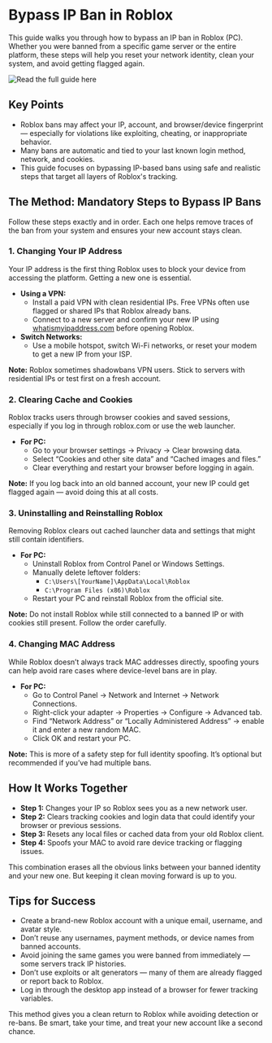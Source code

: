 <h1>Bypass IP Ban in Roblox</h1>
<p>This guide walks you through how to bypass an IP ban in Roblox (PC). Whether you were banned from a specific game server or the entire platform, these steps will help you reset your network identity, clean your system, and avoid getting flagged again.</p>
<img src="https://img.shields.io/badge/Read%20the%20full%20guide%20here-blue?style=for-the-badge" alt="Read the full guide here" onclick="window.location.href='https://slothytech.com/ip-ban/'" style="cursor: pointer;">

<h2>Key Points</h2>
<ul>
    <li>Roblox bans may affect your IP, account, and browser/device fingerprint — especially for violations like exploiting, cheating, or inappropriate behavior.</li>
    <li>Many bans are automatic and tied to your last known login method, network, and cookies.</li>
    <li>This guide focuses on bypassing IP-based bans using safe and realistic steps that target all layers of Roblox's tracking.</li>
</ul>

<h2>The Method: Mandatory Steps to Bypass IP Bans</h2>
<p>Follow these steps exactly and in order. Each one helps remove traces of the ban from your system and ensures your new account stays clean.</p>

<h3>1. Changing Your IP Address</h3>
<p>Your IP address is the first thing Roblox uses to block your device from accessing the platform. Getting a new one is essential.</p>
<ul>
    <li><strong>Using a VPN:</strong>
        <ul>
            <li>Install a paid VPN with clean residential IPs. Free VPNs often use flagged or shared IPs that Roblox already bans.</li>
            <li>Connect to a new server and confirm your new IP using <a href="https://whatismyipaddress.com">whatismyipaddress.com</a> before opening Roblox.</li>
        </ul>
    </li>
    <li><strong>Switch Networks:</strong>
        <ul>
            <li>Use a mobile hotspot, switch Wi-Fi networks, or reset your modem to get a new IP from your ISP.</li>
        </ul>
    </li>
</ul>
<p><strong>Note:</strong> Roblox sometimes shadowbans VPN users. Stick to servers with residential IPs or test first on a fresh account.</p>

<h3>2. Clearing Cache and Cookies</h3>
<p>Roblox tracks users through browser cookies and saved sessions, especially if you log in through roblox.com or use the web launcher.</p>
<ul>
    <li><strong>For PC:</strong>
        <ul>
            <li>Go to your browser settings → Privacy → Clear browsing data.</li>
            <li>Select “Cookies and other site data” and “Cached images and files.”</li>
            <li>Clear everything and restart your browser before logging in again.</li>
        </ul>
    </li>
</ul>
<p><strong>Note:</strong> If you log back into an old banned account, your new IP could get flagged again — avoid doing this at all costs.</p>

<h3>3. Uninstalling and Reinstalling Roblox</h3>
<p>Removing Roblox clears out cached launcher data and settings that might still contain identifiers.</p>
<ul>
    <li><strong>For PC:</strong>
        <ul>
            <li>Uninstall Roblox from Control Panel or Windows Settings.</li>
            <li>Manually delete leftover folders:
                <ul>
                    <li><code>C:\Users\[YourName]\AppData\Local\Roblox</code></li>
                    <li><code>C:\Program Files (x86)\Roblox</code></li>
                </ul>
            </li>
            <li>Restart your PC and reinstall Roblox from the official site.</li>
        </ul>
    </li>
</ul>
<p><strong>Note:</strong> Do not install Roblox while still connected to a banned IP or with cookies still present. Follow the order carefully.</p>

<h3>4. Changing MAC Address</h3>
<p>While Roblox doesn’t always track MAC addresses directly, spoofing yours can help avoid rare cases where device-level bans are in play.</p>
<ul>
    <li><strong>For PC:</strong>
        <ul>
            <li>Go to Control Panel → Network and Internet → Network Connections.</li>
            <li>Right-click your adapter → Properties → Configure → Advanced tab.</li>
            <li>Find “Network Address” or “Locally Administered Address” → enable it and enter a new random MAC.</li>
            <li>Click OK and restart your PC.</li>
        </ul>
    </li>
</ul>
<p><strong>Note:</strong> This is more of a safety step for full identity spoofing. It’s optional but recommended if you’ve had multiple bans.</p>

<h2>How It Works Together</h2>
<ul>
    <li><strong>Step 1:</strong> Changes your IP so Roblox sees you as a new network user.</li>
    <li><strong>Step 2:</strong> Clears tracking cookies and login data that could identify your browser or previous sessions.</li>
    <li><strong>Step 3:</strong> Resets any local files or cached data from your old Roblox client.</li>
    <li><strong>Step 4:</strong> Spoofs your MAC to avoid rare device tracking or flagging issues.</li>
</ul>
<p>This combination erases all the obvious links between your banned identity and your new one. But keeping it clean moving forward is up to you.</p>

<h2>Tips for Success</h2>
<ul>
    <li>Create a brand-new Roblox account with a unique email, username, and avatar style.</li>
    <li>Don’t reuse any usernames, payment methods, or device names from banned accounts.</li>
    <li>Avoid joining the same games you were banned from immediately — some servers track IP histories.</li>
    <li>Don’t use exploits or alt generators — many of them are already flagged or report back to Roblox.</li>
    <li>Log in through the desktop app instead of a browser for fewer tracking variables.</li>
</ul>

<p>This method gives you a clean return to Roblox while avoiding detection or re-bans. Be smart, take your time, and treat your new account like a second chance.</p>
